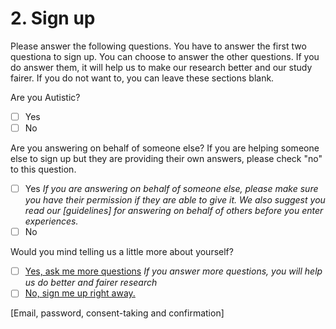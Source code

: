 # 2. Sign up 

Please answer the following questions. You have to answer the first two questiona to sign up. You can choose to answer the other questions. If you do answer them, it will help us to make our research better and our study fairer. If you do not want to, you can leave these sections blank. 

Are you Autistic? 
- [ ] Yes
- [ ] No

Are you answering on behalf of someone else? If you are helping someone else to sign up but they are providing their own answers, please check "no" to this question.
- [ ] Yes
*If you are answering on behalf of someone else, please make sure you have their permission if they are able to give it. We also suggest you read our [guidelines] for answering on behalf of others before you enter experiences.* 
- [ ] No

Would you mind telling us a little more about yourself? 
- [ ] [Yes, ask me more questions](/main/signup/survey.md)
*If you answer more questions, you will help us do better and fairer research*
- [ ] [No, sign me up right away.](https://hackmd.io/S-4fFP7ITBGuum3BZ2aK0A#Sign-Up-Confirmation)

[Email, password, consent-taking and confirmation]
